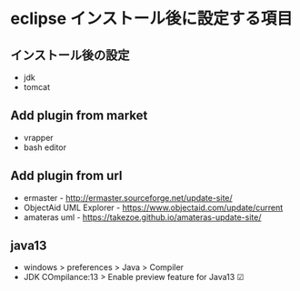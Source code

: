 # eclipse インストール後に設定する項目


## インストール後の設定

* jdk
* tomcat


## Add plugin from market

* vrapper
* bash editor


## Add plugin from url

* ermaster - http://ermaster.sourceforge.net/update-site/
* ObjectAid UML Explorer - https://www.objectaid.com/update/current
* amateras uml - https://takezoe.github.io/amateras-update-site/


## java13

* windows > preferences > Java > Compiler 
* JDK COmpilance:13 > Enable preview feature for Java13 ☑